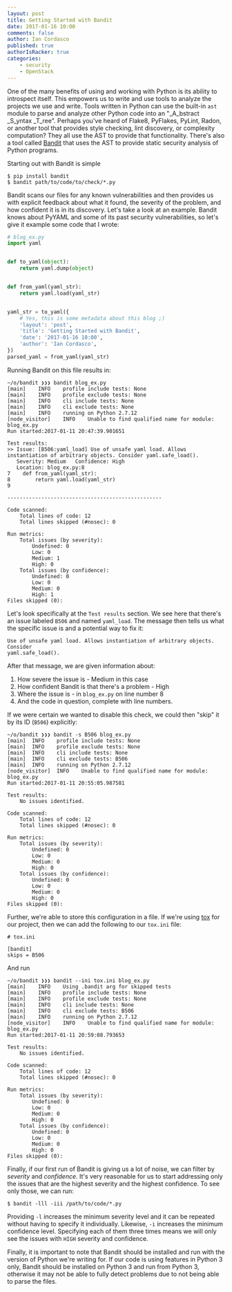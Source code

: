 ```yaml
---
layout: post
title: Getting Started with Bandit
date: 2017-01-16 10:00
comments: false
author: Ian Cordasco
published: true
authorIsRacker: true
categories:
    - security
    - OpenStack
---
```


One of the many benefits of using and working with Python is its ability to
introspect itself. This empowers us to write and use tools to analyze the
projects we use and write. Tools written in Python can use the built-in `ast`
module to parse and analyze other Python code into an "_A_bstract _S_yntax
_T_ree". Perhaps you've heard of Flake8, PyFlakes, PyLint, Radon, or another
tool that provides style checking, lint discovery, or complexity computation?
They all use the AST to provide that functionality. There's also a tool called
[Bandit][] that uses the AST to provide static security analysis of Python
programs.

<!-- more -->

Starting out with Bandit is simple

```
$ pip install bandit
$ bandit path/to/code/to/check/*.py
```

Bandit scans our files for any known vulnerabilities and then provides us
with explicit feedback about what it found, the severity of the problem, and how
confident it is in its discovery. Let's take a look at an example. Bandit
knows about PyYAML and some of its past security vulnerabilities, so let's
give it example some code that I wrote:

```python
# blog_ex.py
import yaml


def to_yaml(object):
    return yaml.dump(object)


def from_yaml(yaml_str):
    return yaml.load(yaml_str)


yaml_str = to_yaml({
    # Yes, this is some metadata about this blog ;)
    'layout': 'post',
    'title': 'Getting Started with Bandit',
    'date': '2017-01-16 10:00',
    'author': 'Ian Cordasco',
})
parsed_yaml = from_yaml(yaml_str)
```

Running Bandit on this file results in:

```
~/o/bandit ❯❯❯ bandit blog_ex.py
[main]    INFO    profile include tests: None
[main]    INFO    profile exclude tests: None
[main]    INFO    cli include tests: None
[main]    INFO    cli exclude tests: None
[main]    INFO    running on Python 2.7.12
[node_visitor]    INFO    Unable to find qualified name for module: blog_ex.py
Run started:2017-01-11 20:47:39.901651

Test results:
>> Issue: [B506:yaml_load] Use of unsafe yaml load. Allows instantiation of arbitrary objects. Consider yaml.safe_load().
   Severity: Medium   Confidence: High
   Location: blog_ex.py:8
7    def from_yaml(yaml_str):
8        return yaml.load(yaml_str)
9

--------------------------------------------------

Code scanned:
    Total lines of code: 12
    Total lines skipped (#nosec): 0

Run metrics:
    Total issues (by severity):
        Undefined: 0
        Low: 0
        Medium: 1
        High: 0
    Total issues (by confidence):
        Undefined: 0
        Low: 0
        Medium: 0
        High: 1
Files skipped (0):
```

Let's look specifically at the `Test results` section. We see here that
there's an issue labeled `B506` and named `yaml_load`. The message then tells
us what the specific issue is and a potential way to fix it:

```
Use of unsafe yaml load. Allows instantiation of arbitrary objects. Consider
yaml.safe_load().
```

After that message, we are given information about:

1. How severe the issue is - Medium in this case
2. How confident Bandit is that there's a problem - High
3. Where the issue is - in `blog_ex.py` on line number 8
4. And the code in question, complete with line numbers.

If we were certain we wanted to disable this check, we could then "skip" it
by its ID (`B506`) explicitly:

```
~/o/bandit ❯❯❯ bandit -s B506 blog_ex.py
[main]  INFO    profile include tests: None
[main]  INFO    profile exclude tests: None
[main]  INFO    cli include tests: None
[main]  INFO    cli exclude tests: B506
[main]  INFO    running on Python 2.7.12
[node_visitor]  INFO    Unable to find qualified name for module: blog_ex.py
Run started:2017-01-11 20:55:05.987581

Test results:
    No issues identified.

Code scanned:
    Total lines of code: 12
    Total lines skipped (#nosec): 0

Run metrics:
    Total issues (by severity):
        Undefined: 0
        Low: 0
        Medium: 0
        High: 0
    Total issues (by confidence):
        Undefined: 0
        Low: 0
        Medium: 0
        High: 0
Files skipped (0):
```

Further, we're able to store this configuration in a file. If we're using
[tox][] for our project, then we can add the following to our `tox.ini` file:

```
# tox.ini

[bandit]
skips = B506
```

And run

```
~/o/bandit ❯❯❯ bandit --ini tox.ini blog_ex.py
[main]    INFO    Using .bandit arg for skipped tests
[main]    INFO    profile include tests: None
[main]    INFO    profile exclude tests: None
[main]    INFO    cli include tests: None
[main]    INFO    cli exclude tests: B506
[main]    INFO    running on Python 2.7.12
[node_visitor]    INFO    Unable to find qualified name for module: blog_ex.py
Run started:2017-01-11 20:59:08.793653

Test results:
    No issues identified.

Code scanned:
    Total lines of code: 12
    Total lines skipped (#nosec): 0

Run metrics:
    Total issues (by severity):
        Undefined: 0
        Low: 0
        Medium: 0
        High: 0
    Total issues (by confidence):
        Undefined: 0
        Low: 0
        Medium: 0
        High: 0
Files skipped (0):
```

Finally, if our first run of Bandit is giving us a lot of noise, we can filter
by *severity* and *confidence*. It's very reasonable for us to start
addressing only the issues that are the highest severity and the highest
confidence. To see only those, we can run:

```
$ bandit -lll -iii /path/to/code/*.py
```

Providing `-l` increases the minimum severity level and it can be repeated
without having to specify it individually. Likewise, `-i` increases the
minimum confidence level. Specifying each of them three times means we will
only see the issues with `HIGH` severity and confidence.

Finally, it is important to note that Bandit should be installed and run with
the version of Python we're writing for. If our code is using features in
Python 3 only, Bandit should be installed on Python 3 and run from Python 3,
otherwise it may not be able to fully detect problems due to not being able to
parse the files.

[Bandit]: https://pypi.org/project/bandit
[tox]:    https://tox.readthedocs.io/

